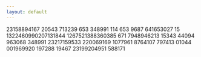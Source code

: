```yaml
---
layout: default
---
```

23158894167 20543 713239 653 348991 114 653 9687 641653027 15 1322460990207131844 1267521388360385 671 7948946213 15343 44094 963068 348991 23217159533 220069169 1077961 8764107 797413 01044 001969920 197288 19467 23199204951 588171
